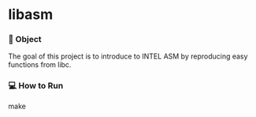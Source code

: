 # libasm

### 🎯 Object

The goal of this project is to introduce to INTEL ASM by reproducing easy functions from libc.

### 💻 How to Run

make
